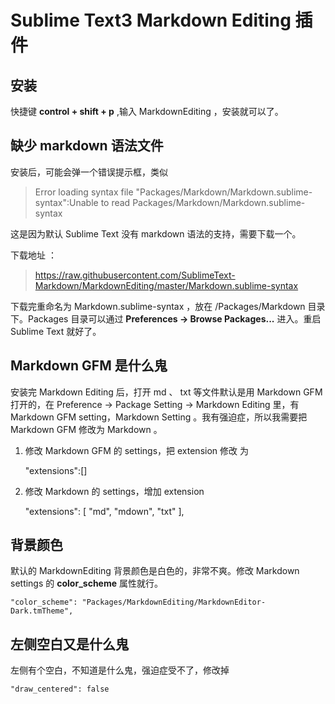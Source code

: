 # Sublime Text3 Markdown Editing 插件

## 安装

快捷键 **control + shift + p** ,输入 MarkdownEditing ，安装就可以了。

## 缺少 markdown 语法文件

安装后，可能会弹一个错误提示框，类似

> Error loading syntax file "Packages/Markdown/Markdown.sublime-syntax":Unable to read Packages/Markdown/Markdown.sublime-syntax

这是因为默认 Sublime Text 没有 markdown 语法的支持，需要下载一个。 

下载地址 ：

> https://raw.githubusercontent.com/SublimeText-Markdown/MarkdownEditing/master/Markdown.sublime-syntax 

下载完重命名为 Markdown.sublime-syntax ，放在 /Packages/Markdown 目录下。Packages 目录可以通过 **Preferences -> Browse Packages...** 进入。重启 Sublime Text 就好了。

## Markdown GFM 是什么鬼

安装完 Markdown Editing 后，打开 md 、 txt 等文件默认是用 Markdown GFM 打开的，在 Preference -> Package Setting -> Markdown Editing 里，有 Markdown GFM setting，Markdown Setting 。我有强迫症，所以我需要把 Markdown GFM 修改为 Markdown 。

1. 修改 Markdown GFM 的 settings，把 extension 修改 为

    "extensions":[]

2. 修改 Markdown 的 settings，增加 extension 

    "extensions":
        [
            "md",
            "mdown",
            "txt"
        ],


## 背景颜色

默认的 MarkdownEditing 背景颜色是白色的，非常不爽。修改 Markdown settings 的 **color_scheme** 属性就行。

    "color_scheme": "Packages/MarkdownEditing/MarkdownEditor-Dark.tmTheme",


## 左侧空白又是什么鬼

左侧有个空白，不知道是什么鬼，强迫症受不了，修改掉

    "draw_centered": false